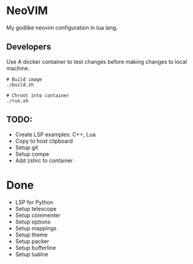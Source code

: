 # NeoVIM

My godlike neovim configuration in lua lang.

## Developers

Use A docker container to test changes before making changes to local machine.

```shell
# Build image
./build.sh

# Chroot into container
./run.sh
```

## TODO:

* Create LSP examples: C++, Lua
* Copy to host clipboard
* Setup git
* Setup compe
* Add zshrc to container

# Done

* LSP for Python
* Setup telescope
* Setup commenter
* Setup options
* Setup mappings
* Setup theme
* Setup packer
* Setup bufferline
* Setup lualine
